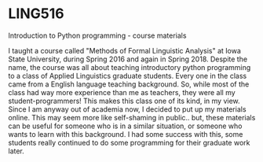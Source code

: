 # LING516
Introduction to Python programming - course materials

I taught a course called "Methods of Formal Linguistic Analysis" at Iowa State University, during Spring 2016 and again in Spring 2018. Despite the name, the course was all about teaching introductory python programming to a class of Applied Linguistics graduate students. Every one in the class came from a English language teaching background. So, while most of the class had way more experience than me as teachers, they were all my student-programmers! This makes this class one of its kind, in my view. Since I am anyway out of academia now, I decided to put up my materials online. This may seem more like self-shaming in public.. but, these materials can be useful for someone who is in a similar situation, or someone who wants to learn with this background. I had some success with this, some students really continued to do some programming for their graduate work later.


